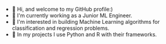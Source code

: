 - 👋 Hi, and welcome to my GitHub profile:)
- 👀 I'm currently working as a Junior ML Engineer.
- 🌱 I'm interested in building Machine Learning algorithms for classification and regression problems.
- 🌱 In my projects I use Python and R with their frameworks.

<!---

- 💞️ I’m looking to collaborate on ...
- 📫 How to reach me ...
shvetsmaksym/shvetsmaksym is a ✨ special ✨ repository because its `README.md` (this file) appears on your GitHub profile.
You can click the Preview link to take a look at your changes.
--->
